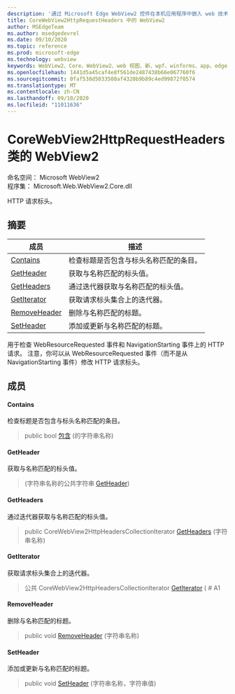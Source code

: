 ```yaml
---
description: '通过 Microsoft Edge WebView2 控件在本机应用程序中嵌入 web 技术 (HTML、CSS 和 JavaScript) '
title: CoreWebView2HttpRequestHeaders 中的 WebView2
author: MSEdgeTeam
ms.author: msedgedevrel
ms.date: 09/10/2020
ms.topic: reference
ms.prod: microsoft-edge
ms.technology: webview
keywords: WebView2、Core、WebView2、web 视图、新、wpf、winforms、app、edge、CoreWebView2、CoreWebView2Controller、浏览器控件、边缘 html、、浏览器控件、边缘 html、WebView2
ms.openlocfilehash: 1441d5a45caf4e8f561de2487438b66e067760f6
ms.sourcegitcommit: 0faf538d5033508af4320b9b89c4ed99872f0574
ms.translationtype: MT
ms.contentlocale: zh-CN
ms.lasthandoff: 09/10/2020
ms.locfileid: "11011636"
---
```

# CoreWebView2HttpRequestHeaders 类的 WebView2 

命名空间： Microsoft WebView2 \
程序集： Microsoft.Web.WebView2.Core.dll

HTTP 请求标头。

## 摘要

 成员                        | 描述
--------------------------------|---------------------------------------------
[Contains](#contains) | 检查标题是否包含与标头名称匹配的条目。
[GetHeader](#getheader) | 获取与名称匹配的标头值。
[GetHeaders](#getheaders) | 通过迭代器获取与名称匹配的标头值。
[GetIterator](#getiterator) | 获取请求标头集合上的迭代器。
[RemoveHeader](#removeheader) | 删除与名称匹配的标题。
[SetHeader](#setheader) | 添加或更新与名称匹配的标题。

用于检查 WebResourceRequested 事件和 NavigationStarting 事件上的 HTTP 请求。 注意，你可以从 WebResourceRequested 事件（而不是从 NavigationStarting 事件）修改 HTTP 请求标头。

## 成员

#### Contains 

检查标题是否包含与标头名称匹配的条目。

> public bool [包含](#contains) (的字符串名称) 

#### GetHeader 

获取与名称匹配的标头值。

>  (字符串名称的公共字符串 [GetHeader](#getheader)) 

#### GetHeaders 

通过迭代器获取与名称匹配的标头值。

> public CoreWebView2HttpHeadersCollectionIterator [GetHeaders](#getheaders) (字符串名称) 

#### GetIterator 

获取请求标头集合上的迭代器。

> 公共 CoreWebView2HttpHeadersCollectionIterator [GetIterator](#getiterator) ( # A1

#### RemoveHeader 

删除与名称匹配的标题。

> public void [RemoveHeader](#removeheader) (字符串名称) 

#### SetHeader 

添加或更新与名称匹配的标题。

> public void [SetHeader](#setheader) (字符串名称，字符串值) 

